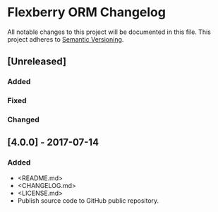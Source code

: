 # Flexberry ORM Changelog
All notable changes to this project will be documented in this file.
This project adheres to [Semantic Versioning](http://semver.org/).

## [Unreleased]
### Added

### Fixed

### Changed

## [4.0.0] - 2017-07-14
### Added
* <README.md>
* <CHANGELOG.md>
* <LICENSE.md>
* Publish source code to GitHub public repository.

